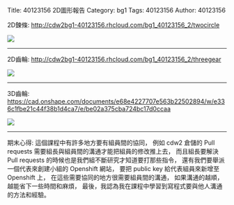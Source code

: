 Title: 40123156 2D圖形報告 
Category: bg1
Tags: 40123156 
Author: 40123156 

2D鍊條: http://cdw2bg1-40123156.rhcloud.com/bg1_40123156_2/twocircle

<img src="http://i.imgur.com/0QDY8qc.jpg">

----

2D齒輪: http://cdw2bg1-40123156.rhcloud.com/bg1_40123156_2/threegear

<img src="http://i.imgur.com/QfXmDdT.jpg">

----

3D齒輪: https://cad.onshape.com/documents/e68e4227707e563b22502894/w/e336c1fbe21c44f38b1d4ca7/e/be02a375cba724bc17d0ccaa

<img src="http://i.imgur.com/mS4Hbi6.jpg">

----

期末心得: 這個課程中有許多地方要有組員間的協同，
例如 cdw2 倉儲的 Pull requests 需要組長與組員間的溝通才能把組員的修改推上去，
而且組長要解決 Pull requests 的時候也是我們組不斷研究才知道要打那些指令，
還有我們要舉派一個代表來創建小組的 Openshift 網站，
要把 public key 給代表組員來新增至 Openshift 上，
在這些需要協同的地方很需要組員間的溝通，
如果溝通的越順，越能省下一些時間和麻煩，
最後，我認為我在課程中學習到寫程式要與他人溝通的方法和經驗。